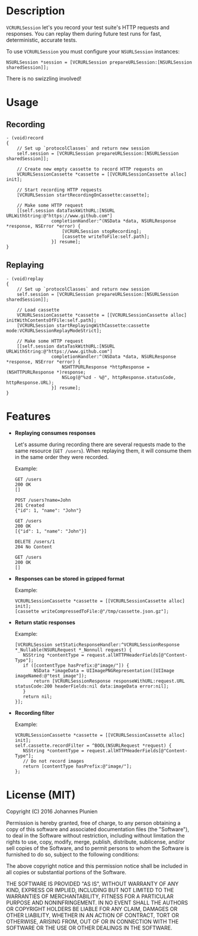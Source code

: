 # Description

`VCRURLSession` let's you record your test suite's HTTP requests and responses.
You can replay them during future test runs for fast, deterministic, accurate tests.

To use `VCRURLSession` you must configure your `NSURLSession` instances:

```objc
NSURLSession *session = [VCRURLSession prepareURLSession:[NSURLSession sharedSession]];
```

There is no swizzling involved!

# Usage

## Recording

```objc
- (void)record
{
    // Set up `protocolClasses` and return new session
    self.session = [VCRURLSession prepareURLSession:[NSURLSession sharedSession]];

    // Create new empty cassette to record HTTP requests on
    VCRURLSessionCassette *cassette = [[VCRURLSessionCassette alloc] init];

    // Start recording HTTP requests
    [VCRURLSession startRecordingOnCassette:cassette];

    // Make some HTTP request
    [[self.session dataTaskWithURL:[NSURL URLWithString:@"https://www.github.com"]
                 completionHandler:^(NSData *data, NSURLResponse *response, NSError *error) {
                     [VCRURLSession stopRecording];
                     [cassette writeToFile:self.path];
                 }] resume];
}
```

## Replaying

```objc
- (void)replay
{
    // Set up `protocolClasses` and return new session
    self.session = [VCRURLSession prepareURLSession:[NSURLSession sharedSession]];

    // Load cassette
    VCRURLSessionCassette *cassette = [[VCRURLSessionCassette alloc] initWithContentsOfFile:self.path];
    [VCRURLSession startReplayingWithCassette:cassette mode:VCRURLSessionReplayModeStrict];

    // Make some HTTP request
    [[self.session dataTaskWithURL:[NSURL URLWithString:@"https://www.github.com"]
                 completionHandler:^(NSData *data, NSURLResponse *response, NSError *error) {
                     NSHTTPURLResponse *httpResponse = (NSHTTPURLResponse *)response;
                     NSLog(@"%zd - %@", httpResponse.statusCode, httpResponse.URL);
                 }] resume];
}
```

# Features

* **Replaying consumes responses**

	Let's assume during recording there are several requests made to the same resource (`GET /users`).
When replaying them, it will consume them in the same order they were recorded.

	Example:

	```
	GET /users
	200 OK
	[]

	POST /users?name=John
	201 Created
	{"id": 1, "name": "John"}

	GET /users
	200 OK
	[{"id": 1, "name": "John"}]

	DELETE /users/1
	204 No Content

	GET /users
	200 OK
	[]
	```
* **Responses can be stored in gzipped format**

	Example:
	
	```objc
    VCRURLSessionCassette *cassette = [[VCRURLSessionCassette alloc] init];
    [cassette writeCompressedToFile:@"/tmp/cassette.json.gz"];
	```

* **Return static responses**

	Example:

	```objc
   [VCRURLSession setStaticResponseHandler:^VCRURLSessionResponse *_Nullable(NSURLRequest *_Nonnull request) {
       NSString *contentType = request.allHTTPHeaderFields[@"Content-Type"];
       if ([contentType hasPrefix:@"image/"]) {
           NSData *imageData = UIImagePNGRepresentation([UIImage imageNamed:@"test_image"]);
           return [VCRURLSessionResponse responseWithURL:request.URL statusCode:200 headerFields:nil data:imageData error:nil];
       }
       return nil;
   }];
	```

* **Recording filter**

	Example:

	```objc
   	VCRURLSessionCassette *cassette = [[VCRURLSessionCassette alloc] init];
   self.cassette.recordFilter = ^BOOL(NSURLRequest *request) {
       NSString *contentType = request.allHTTPHeaderFields[@"Content-Type"];
       // Do not record images
       return [contentType hasPrefix:@"image/"];
   };
	```

# License (MIT)

Copyright (C) 2016 Johannes Plunien

Permission is hereby granted, free of charge, to any person obtaining a copy of this software and associated documentation files (the "Software"), to deal in the Software without restriction, including without limitation the rights to use, copy, modify, merge, publish, distribute, sublicense, and/or sell copies of the Software, and to permit persons to whom the Software is furnished to do so, subject to the following conditions:

The above copyright notice and this permission notice shall be included in all copies or substantial portions of the Software.

THE SOFTWARE IS PROVIDED "AS IS", WITHOUT WARRANTY OF ANY KIND, EXPRESS OR IMPLIED, INCLUDING BUT NOT LIMITED TO THE WARRANTIES OF MERCHANTABILITY, FITNESS FOR A PARTICULAR PURPOSE AND NONINFRINGEMENT. IN NO EVENT SHALL THE AUTHORS OR COPYRIGHT HOLDERS BE LIABLE FOR ANY CLAIM, DAMAGES OR OTHER LIABILITY, WHETHER IN AN ACTION OF CONTRACT, TORT OR OTHERWISE, ARISING FROM, OUT OF OR IN CONNECTION WITH THE SOFTWARE OR THE USE OR OTHER DEALINGS IN THE SOFTWARE.
